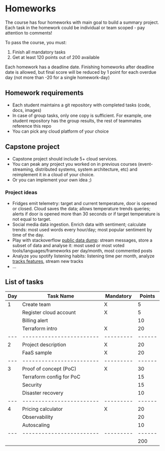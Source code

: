 # Homeworks

The course has four homeworks with main goal to build a summary project. Each task in the homework could be individual or team scoped - pay attention to comments!

To pass the course, you must:

1. Finish all mandatory tasks
2. Get at least 120 points out of 200 available

Each homework has a deadline date. Finishing homeworks after deadline date is allowed, but final score will be reduced by 1 point for each overdue day (not more than -20 for a single homework-day)

## Homework requirements

- Each student maintains a git repository with completed tasks (code, docs, images)
- In case of group tasks, only one copy is sufficient. For example, one student repository has the group results, the rest of teammates reference this repo
- You can pick any cloud platform of your choice

## Capstone project

- Capstone project should include 5+ cloud services.
- You can peak any project you worked on in previous courses (event-streaming, distributed systems, system architecture, etc) and reimplement it in a cloud of your choice.
- Or you can implement your own idea ;)

### Project ideas

- Fridges emit telemetry: target and current temperature, door is opened or closed. Cloud saves the data; allows temperature trends queries; alerts if door is opened more than 30 seconds or if target temperature is not equal to target.
- Social media data ingestion. Enrich data with sentiment; calculate trends: most used words every hour/day; most popular sentiment by time of the day.
- Play with stackoverflow [public data dump](https://www.brentozar.com/archive/2021/03/download-the-current-stack-overflow-database-for-free-2021-02/): stream messages, store  a subset of data and analyse it: most used or most voted tools/languages/frameworks per day/month, most commented posts
- Analyze you spotify listening habits: listening time per month, analyze [tracks features](https://developer.spotify.com/documentation/web-api/reference/#endpoint-get-several-audio-features), stream new tracks
- ...


## List of tasks

| Day | Task Name                | Mandatory | Points |
| --- | ------------------------ | --------- | ------ |
| 1   | Create team              |     X     |   5    |
|     | Register cloud account   |     X     |   5    |
|     | Billing alert            |           |   10   |
|     | Terraform intro          |     X     |   20   |
| --- | ------------------------ | --------- | ------ |
| 2   | Project description      |     X     |   20   |
|     | FaaS sample              |     X     |   20   |
| --- | ------------------------ | --------- | ------ |
| 3   | Proof of concept (PoC)   |     X     |   30   |
|     | Terraform config for PoC |           |   15   |
|     | Security                 |           |   15   |
|     | Disaster recovery        |           |   10   |
| --- | ------------------------ | --------- | ------ |
| 4   | Pricing calculator       |     X     |   20   |
|     | Observability            |           |   20   |
|     | Autoscaling              |           |   10   |
| --- | ------------------------ | --------- | ------ |
|     |                          |           |   200  |
